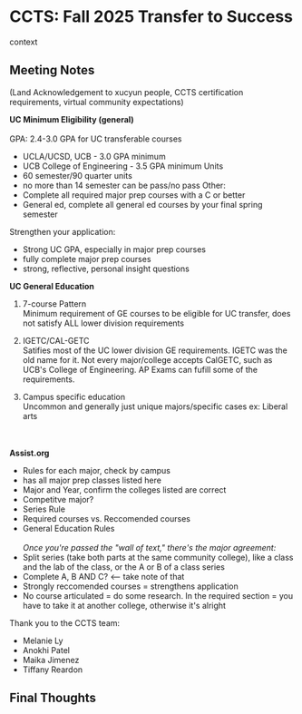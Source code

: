 # CCTS: Fall 2025 Transfer to Success
context

## Meeting Notes
(Land Acknowledgement to xucyun people, CCTS certification requirements, virtual community expectations)

**UC Minimum Eligibility (general)** <br><br>
GPA: 2.4-3.0 GPA for UC transferable courses <br>
- UCLA/UCSD, UCB - 3.0 GPA minimum
- UCB College of Engineering - 3.5 GPA minimum
Units <br>
- 60 semester/90 quarter units
- no more than 14 semester can be pass/no pass
Other: <br>
- Complete all required major prep courses with a C or better
- General ed, complete all general ed courses by your final spring semester

Strengthen your application:
- Strong UC GPA, especially in major prep courses
- fully complete major prep courses
- strong, reflective, personal insight questions

**UC General Education**
1. 7-course Pattern<br>
Minimum requirement of GE courses to be eligible for UC transfer, does not satisfy ALL lower division requirements

2. IGETC/CAL-GETC <br>
Satifies most of the UC lower division GE requirements. IGETC was the old name for it. Not every major/college accepts CalGETC, such as UCB's College of Engineering. AP Exams can fufill some of the requirements. 

4. Campus specific education <br>
Uncommon and generally just unique majors/specific cases ex: Liberal arts

<br><br>
**Assist.org**
- Rules for each major, check by campus
- has all major prep classes listed here
- Major and Year, confirm the colleges listed are correct
- Competitve major?
- Series Rule
- Required courses vs. Reccomended courses
- General Education Rules
<br><br>
*Once you're passed the "wall of text," there's the major agreement:*
- Split series (take both parts at the same community college), like a class and the lab of the class, or the A or B of a class series
- Complete A, B AND C? <-- take note of that
- Strongly reccomended courses = strengthens application
- No course articulated = do some research. In the required section = you have to take it at another college, otherwise it's alright



Thank you to the CCTS team:
- Melanie Ly
- Anokhi Patel
- Maika Jimenez
- Tiffany Reardon

## Final Thoughts
